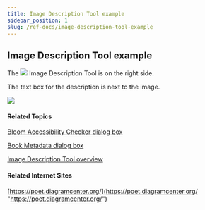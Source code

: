 ```yaml
---
title: Image Description Tool example
sidebar_position: 1
slug: /ref-docs/image-description-tool-example
---
```


## Image Description Tool example

The ![](/ref-docs-assets/images/Tasks/Edit_tasks/Image_Description_Tool/ImageDescriptionTool_Blue.png) Image Description Tool is on the right side.

The text box for the description is next to the image.

![](/ref-docs-assets/images/Tasks/Edit_tasks/Image_Description_Tool/ExamplePicPaneSmaller.png)

#### Related Topics

[Bloom Accessibility Checker dialog box](../../../User_Interface/Dialog_boxes/Bloom_Accessibility_Checker_dialog_box.md)

[Book Metadata dialog box](../../../User_Interface/Dialog_boxes/Book_Metadata_dialog_box.md)

[Image Description Tool overview](Image_Description_Tool_overview.md)

#### Related Internet Sites

[https://poet.diagramcenter.org/](https://poet.diagramcenter.org/ "https://poet.diagramcenter.org/")